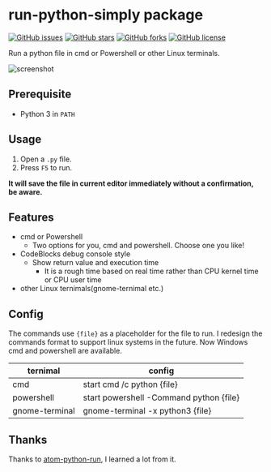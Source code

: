 # run-python-simply package
[![GitHub issues](https://img.shields.io/github/issues/techstay/run-python-simply.svg?style=plastic)](https://github.com/techstay/run-python-simply/issues)
[![GitHub stars](https://img.shields.io/github/stars/techstay/run-python-simply.svg?style=plastic)](https://github.com/techstay/run-python-simply/stargazers)
[![GitHub forks](https://img.shields.io/github/forks/techstay/run-python-simply.svg?style=plastic)](https://github.com/techstay/run-python-simply/network)
[![GitHub license](https://img.shields.io/badge/license-MIT-blue.svg?style=plastic)](https://raw.githubusercontent.com/techstay/run-python-simply/master/LICENSE.md)

Run a python file in cmd or Powershell or other Linux terminals.

![screenshot](https://raw.githubusercontent.com/techstay/run-python-simply/master/shot.PNG)

## Prerequisite

- Python 3 in `PATH`


## Usage

1. Open a `.py` file.
2. Press `F5` to run.


**It will save the file in current editor immediately without a confirmation, be aware.**

## Features

- cmd or Powershell
  - Two options for you, cmd and powershell. Choose one you like!
- CodeBlocks debug console style
  - Show return value and execution time
    - It is a rough time based on real time rather than CPU kernel time or CPU user time
- other Linux ternimals(gnome-ternimal etc.)

## Config
The commands use `{file}` as a placeholder for the file to run. I redesign the commands format to support linux systems in the future. Now Windows cmd and powershell are available.

|ternimal|config|
|----|----|
|cmd|start cmd /c python {file}|
|powershell|start powershell -Command python {file}|
|gnome-terminal|gnome-terminal -x python3 {file}|

## Thanks

Thanks to [atom-python-run](https://github.com/foreshadow/atom-python-run), I learned a lot from it.
